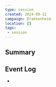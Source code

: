 ```yaml
---
type: session
created: 2024-09-12
campaign: Drakkenheim
location: []
tags:
 - session
---
```



## Summary

## Event Log

- 



